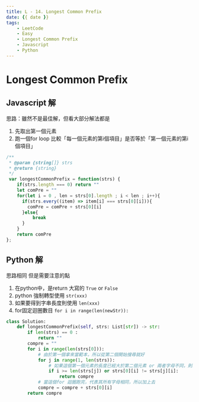 ```yaml
---
title: L - 14. Longest Common Prefix
date: {{ date }}
tags: 
    - LeetCode
    - Easy
    - Longest Common Prefix
    - Javascript
    - Python
---
```

# Longest Common Prefix
## Javascript 解
思路：雖然不是最佳解，但看大部分解法都是
1. 先取出第一個元素
2. 跑一個for loop 比較「每一個元素的第i個項目」是否等於「第一個元素的第i個項目」
```javascript
/**
 * @param {string[]} strs
 * @return {string}
 */
 var longestCommonPrefix = function(strs) {
    if(strs.length === 0) return ""
    let comPre = ""
    for(let i = 0 , len = strs[0].length ; i < len ; i++){
      if(strs.every((item) => item[i] === strs[0][i])){
        comPre = comPre + strs[0][i]
      }else{
          break
      }
    }
    return comPre
};
```

## Python 解
思路相同
但是需要注意的點
1. 在python中，是return 大寫的 `True` or `False`
2. python 強制轉型使用 `str(xxx)`
3. 如果要得到字串長度則使用 `len(xxx)`
4. for固定迴圈數目 `for i in range(len(newStr)):`
```python
class Solution:
    def longestCommonPrefix(self, strs: List[str]) -> str:
        if len(strs) == 0 :
            return ""
        compre = ""
        for i in range(len(strs[0])):
            # 由於第一個拿來當範本，所以從第二個開始搜尋就好
            for j in range(1, len(strs)):
                # 如果這個第一個元素的長度已經大於第二個元素 or 兩者字母不同，則return 
                if i >= len(strs[j]) or strs[0][i] != strs[j][i]:
                    return compre
            # 當這個for 迴圈跑完，代表其所有字母相同，所以加上去
            compre = compre + strs[0][i]
        return compre

```
